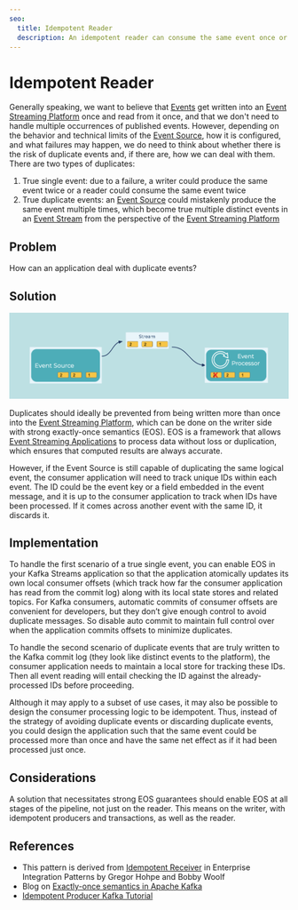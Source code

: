 ```yaml
---
seo:
  title: Idempotent Reader
  description: An idempotent reader can consume the same event once or multiple times, and it will have the same effect.
---
```


# Idempotent Reader
Generally speaking, we want to believe that [Events](../event/event.md) get written into an [Event Streaming Platform](../event-stream/event-streaming-platform.md) once and read from it once, and that we don't need to handle multiple occurrences of published events.
However, depending on the behavior and technical limits of the [Event Source](../event-source/event-source.md), how it is configured, and what failures may happen, we do need to think about whether there is the risk of duplicate events and, if there are, how we can deal with them.
There are two types of duplicates:

1. True single event: due to a failure, a writer could produce the same event twice or a reader could consume the same event twice
2. True duplicate events: an [Event Source](../event-source/event-source.md) could mistakenly produce the same event multiple times, which become true multiple distinct events in an [Event Stream](../event-stream/event-stream.md) from the perspective of the [Event Streaming Platform](../event-stream/event-streaming-platform.md)

## Problem
How can an application deal with duplicate events?

## Solution
![idempotent-reader](../img/idempotent-reader.png)

Duplicates should ideally be prevented from being written more than once into the [Event Streaming Platform](../event-stream/event-streaming-platform.md), which can be done on the writer side with strong exactly-once semantics (EOS).
EOS is a framework that allows [Event Streaming Applications](../event-processing/event-processing-application.md) to process data without loss or duplication, which ensures that computed results are always accurate. 

However, if the Event Source is still capable of duplicating the same logical event, the consumer application will need to track unique IDs within each event.
The ID could be the event key or a field embedded in the event message, and it is up to the consumer application to track when IDs have been processed.
If it comes across another event with the same ID, it discards it.

## Implementation
To handle the first scenario of a true single event, you can enable EOS in your Kafka Streams application so that the application atomically updates its own local consumer offsets (which track how far the consumer application has read from the commit log) along with its local state stores and related topics.
For Kafka consumers, automatic commits of consumer offsets are convenient for developers, but they don’t give enough control to avoid duplicate messages.
So disable auto commit to maintain full control over when the application commits offsets to minimize duplicates.

To handle the second scenario of duplicate events that are truly written to the Kafka commit log (they look like distinct events to the platform), the consumer application needs to maintain a local store for tracking these IDs.
Then all event reading will entail checking the ID against the already-processed IDs before proceeding.

Although it may apply to a subset of use cases, it may also be possible to design the consumer processing logic to be idempotent.
Thus, instead of the strategy of avoiding duplicate events or discarding duplicate events, you could design the application such that the same event could be processed more than once and have the same net effect as if it had been processed just once.

## Considerations
A solution that necessitates strong EOS guarantees should enable EOS at all stages of the pipeline, not just on the reader.
This means on the writer, with idempotent producers and transactions, as well as the reader.

## References
* This pattern is derived from [Idempotent Receiver](https://www.enterpriseintegrationpatterns.com/patterns/messaging/IdempotentReceiver.html) in Enterprise Integration Patterns by Gregor Hohpe and Bobby Woolf
* Blog on [Exactly-once semantics in Apache Kafka](https://www.confluent.io/blog/simplified-robust-exactly-one-semantics-in-kafka-2-5/)
* [Idempotent Producer Kafka Tutorial](https://kafka-tutorials.confluent.io/message-ordering/kafka.html)
